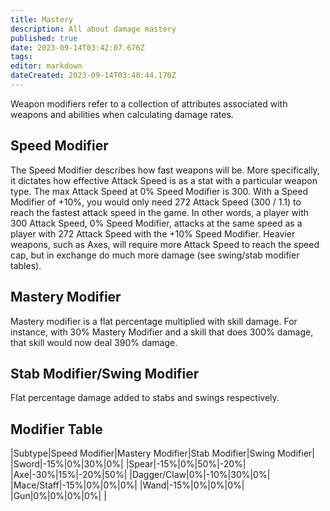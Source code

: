 ```yaml
---
title: Mastery
description: All about damage mastery
published: true
date: 2023-09-14T03:42:07.676Z
tags: 
editor: markdown
dateCreated: 2023-09-14T03:40:44.170Z
---
```


Weapon modifiers refer to a collection of attributes associated with weapons and abilities when calculating damage rates.

## Speed Modifier
The Speed Modifier describes how fast weapons will be. More specifically, it dictates how effective Attack Speed is as a stat with a particular weapon type. The max Attack Speed at 0% Speed Modifier is 300. With a Speed Modifier of +10%, you would only need 272 Attack Speed (300 / 1.1) to reach the fastest attack speed in the game. In other words, a player with 300 Attack Speed, 0% Speed Modifier, attacks at the same speed as a player with 272 Attack Speed with the +10% Speed Modifier. Heavier weapons, such as Axes, will require more Attack Speed to reach the speed cap, but in exchange do much more damage (see swing/stab modifier tables).

## Mastery Modifier
Mastery modifier is a flat percentage multiplied with skill damage. For instance, with 30% Mastery Modifier and a skill that does 300% damage, that skill would now deal 390% damage.

## Stab Modifier/Swing Modifier
Flat percentage damage added to stabs and swings respectively.

## Modifier Table
|Subtype|Speed Modifier|Mastery Modifier|Stab Modifier|Swing Modifier|
|Sword|-15%|0%|30%|0%|
|Spear|-15%|0%|50%|-20%|
|Axe|-30%|15%|-20%|50%|
|Dagger/Claw|0%|-10%|30%|0%|
|Mace/Staff|-15%|0%|0%|0%|
|Wand|-15%|0%|0%|0%|
|Gun|0%|0%|0%|0%|
|